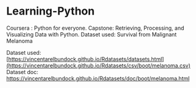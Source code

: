 # Learning-Python
Coursera : Python for everyone. Capstone: Retrieving, Processing, and Visualizing Data with Python. Dataset used: Survival from Malignant Melanoma

Dataset used: [https://vincentarelbundock.github.io/Rdatasets/datasets.html](https://vincentarelbundock.github.io/Rdatasets/csv/boot/melanoma.csv)
Dataset doc:  https://vincentarelbundock.github.io/Rdatasets/doc/boot/melanoma.html
